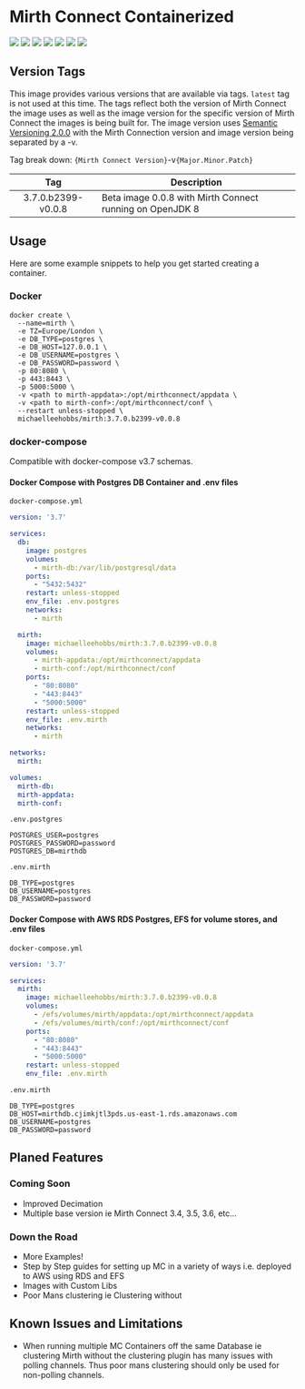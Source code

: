 # Mirth Connect Containerized
[![](https://images.microbadger.com/badges/image/michaelleehobbs/mirth:3.7.0.b2399-v0.0.8.svg)](https://microbadger.com/images/michaelleehobbs/mirth:3.7.0.b2399-v0.0.8 "Get your own image badge on microbadger.com")
[![](https://images.microbadger.com/badges/version/michaelleehobbs/mirth:3.7.0.b2399-v0.0.8.svg)](https://microbadger.com/images/michaelleehobbs/mirth:3.7.0.b2399-v0.0.8 "Get your own version badge on microbadger.com")
![](https://img.shields.io/docker/pulls/michaelleehobbs/mirth.svg)
![](https://img.shields.io/docker/stars/michaelleehobbs/mirth.svg)
![](https://img.shields.io/docker/cloud/build/michaelleehobbs/mirth.svg)
![](https://img.shields.io/github/issues/michaelleehobbs/mirth.svg)
![](https://img.shields.io/github/license/michaelleehobbs/mirth.svg)

## Version Tags

This image provides various versions that are available via tags. `latest` tag is not used at this time. The tags reflect both the version of Mirth Connect the image uses as well as the image version for the specific version of Mirth Connect the images is being built for.
The image version uses [Semantic Versioning 2.0.0](https://semver.org/) with the Mirth Connection version and image version being separated by a -v.

Tag break down: `{Mirth Connect Version}`-v`{Major.Minor.Patch}`

| Tag | Description |
| :----: | --- |
| 3.7.0.b2399-v0.0.8 | Beta image 0.0.8 with Mirth Connect running on OpenJDK 8 |

## Usage

Here are some example snippets to help you get started creating a container.

### Docker
```
docker create \
  --name=mirth \
  -e TZ=Europe/London \
  -e DB_TYPE=postgres \
  -e DB_HOST=127.0.0.1 \
  -e DB_USERNAME=postgres \
  -e DB_PASSWORD=password \
  -p 80:8080 \
  -p 443:8443 \
  -p 5000:5000 \
  -v <path to mirth-appdata>:/opt/mirthconnect/appdata \
  -v <path to mirth-conf>:/opt/mirthconnect/conf \
  --restart unless-stopped \
  michaelleehobbs/mirth:3.7.0.b2399-v0.0.8
```

### docker-compose

Compatible with docker-compose v3.7 schemas.

#### Docker Compose with Postgres DB Container and .env files

`docker-compose.yml`
```yaml
version: '3.7'

services:
  db:
    image: postgres
    volumes:
      - mirth-db:/var/lib/postgresql/data
    ports:
      - "5432:5432"
    restart: unless-stopped
    env_file: .env.postgres
    networks:
      - mirth

  mirth:
    image: michaelleehobbs/mirth:3.7.0.b2399-v0.0.8
    volumes:
      - mirth-appdata:/opt/mirthconnect/appdata
      - mirth-conf:/opt/mirthconnect/conf
    ports:
      - "80:8080"
      - "443:8443"
      - "5000:5000"
    restart: unless-stopped
    env_file: .env.mirth
    networks:
      - mirth

networks:
  mirth:

volumes:
  mirth-db:
  mirth-appdata:
  mirth-conf:
```

`.env.postgres`
```dotenv
POSTGRES_USER=postgres
POSTGRES_PASSWORD=password
POSTGRES_DB=mirthdb
```

`.env.mirth`
```dotenv
DB_TYPE=postgres
DB_USERNAME=postgres
DB_PASSWORD=password
```

#### Docker Compose with AWS RDS Postgres, EFS for volume stores, and .env files

`docker-compose.yml`
```yaml
version: '3.7'

services:
  mirth:
    image: michaelleehobbs/mirth:3.7.0.b2399-v0.0.8
    volumes:
      - /efs/volumes/mirth/appdata:/opt/mirthconnect/appdata
      - /efs/volumes/mirth/conf:/opt/mirthconnect/conf
    ports:
      - "80:8080"
      - "443:8443"
      - "5000:5000"
    restart: unless-stopped
    env_file: .env.mirth
```

`.env.mirth`
```dotenv
DB_TYPE=postgres
DB_HOST=mirthdb.cjimkjtl3pds.us-east-1.rds.amazonaws.com
DB_USERNAME=postgres
DB_PASSWORD=password
```

## Planed Features
### Coming Soon
* Improved Decimation
* Multiple base version ie Mirth Connect 3.4, 3.5, 3.6, etc...

### Down the Road
* More Examples! 
* Step by Step guides for setting up MC in a variety of ways i.e. deployed to AWS using RDS and EFS 
* Images with Custom Libs
* Poor Mans clustering ie Clustering without 

## Known Issues and Limitations
* When running multiple MC Containers off the same Database ie clustering Mirth without the clustering plugin has many issues with polling channels. 
Thus poor mans clustering should only be used for non-polling channels.  